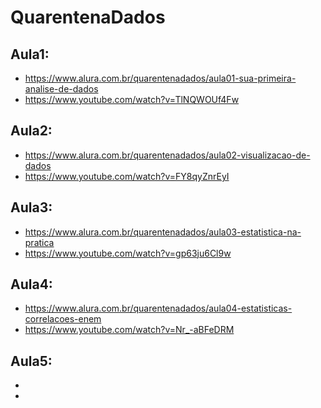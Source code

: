 # QuarentenaDados
 
 ## Aula1:
 - https://www.alura.com.br/quarentenadados/aula01-sua-primeira-analise-de-dados
 - https://www.youtube.com/watch?v=TlNQWOUf4Fw

 ## Aula2:
 - https://www.alura.com.br/quarentenadados/aula02-visualizacao-de-dados
 - https://www.youtube.com/watch?v=FY8qyZnrEyI

 ## Aula3:
 - https://www.alura.com.br/quarentenadados/aula03-estatistica-na-pratica
 - https://www.youtube.com/watch?v=gp63ju6Cl9w
 
 ## Aula4:
 - https://www.alura.com.br/quarentenadados/aula04-estatisticas-correlacoes-enem
 - https://www.youtube.com/watch?v=Nr_-aBFeDRM
 
 ## Aula5:
 - 
 -

